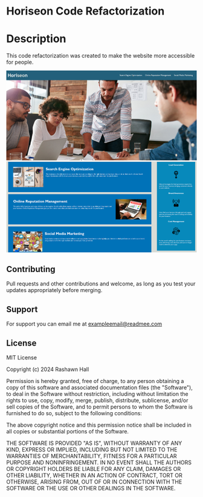 # Horiseon Code Refactorization
# Description
This code refactorization was created to make the website more accessible for people.

[<img src="./assets/images/readme1.png">](https://github.com/TheR16H/code-refactorization/blob/main/assets/images/readme1.png)
[<img src="./assets/images/readme2.png">](https://github.com/TheR16H/code-refactorization/blob/main/assets/images/readme2.png)

## Contributing
Pull requests and other contributions and welcome, as long as you test your updates appropriately before merging. 

## Support
For support you can email me at exampleemail@readmee.com

## License
MIT License

Copyright (c) 2024 Rashawn Hall

Permission is hereby granted, free of charge, to any person obtaining a copy
of this software and associated documentation files (the "Software"), to deal
in the Software without restriction, including without limitation the rights
to use, copy, modify, merge, publish, distribute, sublicense, and/or sell
copies of the Software, and to permit persons to whom the Software is
furnished to do so, subject to the following conditions:

The above copyright notice and this permission notice shall be included in all
copies or substantial portions of the Software.

THE SOFTWARE IS PROVIDED "AS IS", WITHOUT WARRANTY OF ANY KIND, EXPRESS OR
IMPLIED, INCLUDING BUT NOT LIMITED TO THE WARRANTIES OF MERCHANTABILITY,
FITNESS FOR A PARTICULAR PURPOSE AND NONINFRINGEMENT. IN NO EVENT SHALL THE
AUTHORS OR COPYRIGHT HOLDERS BE LIABLE FOR ANY CLAIM, DAMAGES OR OTHER
LIABILITY, WHETHER IN AN ACTION OF CONTRACT, TORT OR OTHERWISE, ARISING FROM,
OUT OF OR IN CONNECTION WITH THE SOFTWARE OR THE USE OR OTHER DEALINGS IN THE
SOFTWARE.

